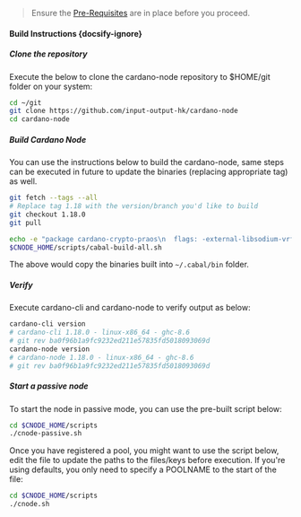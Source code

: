>Ensure the [Pre-Requisites](../basics.md#pre-requisites) are in place before you proceed.

#### Build Instructions {docsify-ignore}

##### Clone the repository

Execute the below to clone the cardano-node repository to $HOME/git folder on your system:

``` bash
cd ~/git
git clone https://github.com/input-output-hk/cardano-node
cd cardano-node
```

##### Build Cardano Node

You can use the instructions below to build the cardano-node, same steps can be executed in future to update the binaries (replacing appropriate tag) as well.

``` bash
git fetch --tags --all
# Replace tag 1.18 with the version/branch you'd like to build
git checkout 1.18.0
git pull

echo -e "package cardano-crypto-praos\n  flags: -external-libsodium-vrf" > cabal.project.local
$CNODE_HOME/scripts/cabal-build-all.sh
```

The above would copy the binaries built into `~/.cabal/bin` folder.

##### Verify

Execute cardano-cli and cardano-node to verify output as below:

```bash
cardano-cli version
# cardano-cli 1.18.0 - linux-x86_64 - ghc-8.6  
# git rev ba0f96b1a9fc9232ed211e57835fd5018093069d
cardano-node version
# cardano-node 1.18.0 - linux-x86_64 - ghc-8.6
# git rev ba0f96b1a9fc9232ed211e57835fd5018093069d
```

##### Start a passive node

To start the node in passive mode, you can use the pre-built script below:

```bash
cd $CNODE_HOME/scripts
./cnode-passive.sh
```

Once you have registered a pool, you might want to use the script below, edit the file to update the paths to the files/keys before execution. If you're using defaults, you only need to specify a POOLNAME to the start of the file:

```bash
cd $CNODE_HOME/scripts
./cnode.sh
```